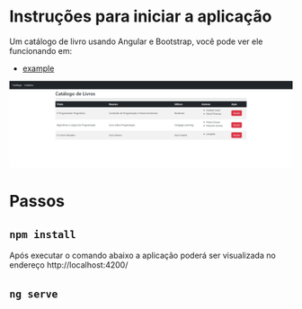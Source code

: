 # Instruções para iniciar a aplicação

Um catálogo de livro usando Angular e Bootstrap, você pode ver ele funcionando em:

- <a href="[http://example.com/](https://livros-angular.vercel.app)" target="_blank">[example](https://livros-angular.vercel.app)</a>

![alt text](tela.png)

# Passos 

## `npm install`

Após executar o comando abaixo a aplicação poderá ser visualizada no endereço http://localhost:4200/

## `ng serve`

